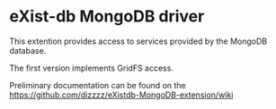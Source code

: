 eXist-db MongoDB driver
========================================

This extention provides access to services provided by the MongoDB database.

The first version implements GridFS access.

Preliminary documentation can be found on the https://github.com/dizzzz/eXistdb-MongoDB-extension/wiki 



